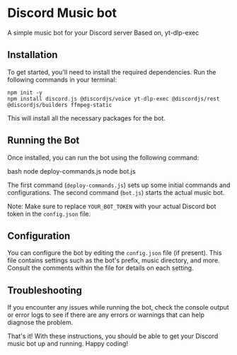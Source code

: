 
# Discord Music bot
A simple music bot for your Discord server Based on, yt-dlp-exec
## Installation

To get started, you'll need to install the required dependencies. Run the following commands in your terminal:


```
npm init -y
npm install discord.js @discordjs/voice yt-dlp-exec @discordjs/rest @discordjs/builders ffmpeg-static
```



This will install all the necessary packages for the bot.

## Running the Bot

Once installed, you can run the bot using the following command:



bash node deploy-commands.js node bot.js




The first command (`deploy-commands.js`) sets up some initial commands and configurations. The second command (`bot.js`) starts the actual music bot.

Note: Make sure to replace `YOUR_BOT_TOKEN` with your actual Discord bot token in the `config.json` file.

## Configuration

You can configure the bot by editing the `config.json` file (if present). This file contains settings such as the bot's prefix, music directory, and more. Consult the comments within the file for details on each setting.

## Troubleshooting

If you encounter any issues while running the bot, check the console output or error logs to see if there are any errors or warnings that can help diagnose the problem.

That's it! With these instructions, you should be able to get your Discord music bot up and running. Happy coding!


